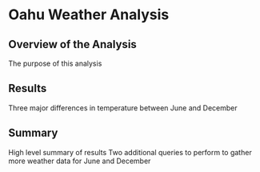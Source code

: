 # Oahu Weather Analysis

## Overview of the Analysis
The purpose of this analysis

###

## Results
Three major differences in temperature between June and December

## Summary
High level summary of results
Two additional queries to perform to gather more weather data for June and December

